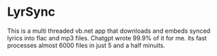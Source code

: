 # LyrSync

This is a multi threaded vb.net app that downloads and embeds synced lyrics into flac and mp3 files.
Chatgpt wrote 99.9% of it for me. its fast processes almost 6000 files in just 5 and a half minuits.
